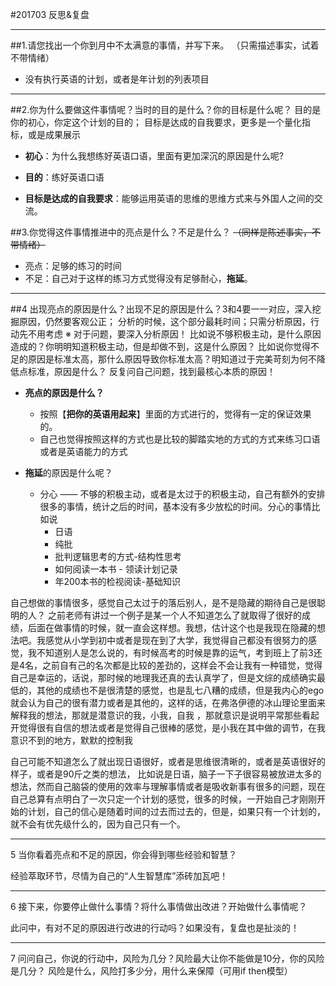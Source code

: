 #201703 反思&复盘
- - - - -
##1.请您找出一个你到月中不太满意的事情，并写下来。
 （只需描述事实，试着不带情绪）
-  没有执行英语的计划，或者是年计划的列表项目
- - - - -
##2.你为什么要做这件事情呢？当时的目的是什么？你的目标是什么呢？
目的是你的初心，你定这个计划的目的；
目标是达成的自我要求，更多是一个量化指标，或是成果展示
 - **初心**：为什么我想练好英语口语，里面有更加深沉的原因是什么呢?

  - **目的**：练好英语口语
  - **目标是达成的自我要求**：能够运用英语的思维的思维方式来与外国人之间的交流。


##3.你觉得这件事情推进中的亮点是什么？不足是什么？
~~（同样是陈述事实，不带情绪）~~
 - 亮点：足够的练习的时间
 - 不足：自己对于这样的练习方式觉得没有足够耐心，**拖延**。
- - - - -
##4 出现亮点的原因是什么？出现不足的原因是什么？3和4要一一对应，深入挖掘原因，仍然要客观公正；
    分析的时候，这个部分最耗时间；只需分析原因，行动先不用考虑
    ※ 对于问题，要深入分析原因！
        比如说不够积极主动，是什么原因造成的？你明明知道积极主动，但是却做不到，这是什么原因？
        比如说你觉得不足的原因是标准太高，那什么原因导致你标准太高？明知道过于完美苛刻为何不降低点标准，原因是什么？
        反复问自己问题，找到最核心本质的原因！
- **亮点的原因是什么？**
    - 按照【**把你的英语用起来**】里面的方式进行的，觉得有一定的保证效果的。
    - 自己也觉得按照这样的方式也是比较的脚踏实地的方式的方式来练习口语或者是英语能力的方式

- **拖延**的原因是什么呢？
    - 分心 —— 不够的积极主动，或者是太过于的积极主动，自己有额外的安排很多的事情，统计之后的时间，基本没有多少放松的时间。分心的事情比如说
        - 日语
        - 纯批
        - 批判逻辑思考的方式-结构性思考
        - 如何阅读一本书 - 领读计划记录
        - 年200本书的检视阅读-基础知识

自己想做的事情很多，感觉自己太过于的落后别人，是不是隐藏的期待自己是很聪明的人？
之前老师有讲过一个例子是某一个人不知道怎么了就取得了很好的成绩，后面在做事情的时候，就一直会这样想。我想，估计这个也是我现在隐藏的想法吧。我感觉从小学到初中或者是现在到了大学，我觉得自己都没有很努力的感觉，我不知道别人是怎么说的，有时候高考的时候是靠的运气，考到班上了前3还是4名，之前自有己的名次都是比较的差劲的，这样会不会让我有一种错觉，觉得自己是幸运的，话说，那时候的地理我还真的去认真学了，但是文综的成绩确实最低的，其他的成绩也不是很清楚的感觉，也是乱七八糟的成绩，但是我内心的ego就会认为自己的很有潜力或者是其他的，这样的话，在弗洛伊德的冰山理论里面来解释我的想法，那就是潜意识的我，小我，自我 ，那就意识是说明平常那些看起开觉得很有自信的想法或者是觉得自己很棒的感觉，是小我在其中做的调节，在我意识不到的地方，默默的控制我


自己可能不知道怎么了就出现日语很好，或者是思维很清晰的，或者是英语很好的样子，或者是90斤之类的想法，
比如说是日语，脑子一下子很容易被放进太多的想法，然而自己脑袋的使用的效率与理解事情或者是吸收新事有很多的问题，现在自己总算有点明白了一次只定一个计划的感觉，很多的时候，一开始自己才刚刚开始的计划，自己的信心是随着时间的过去而过去的，但是，如果只有一个计划的，就不会有优先级什么的，因为自己只有一个。

- - - - -
5 当你看着亮点和不足的原因，你会得到哪些经验和智慧？

经验萃取环节，尽情为自己的“人生智慧库”添砖加瓦吧！

- - - - -
6 接下来，你要停止做什么事情？将什么事情做出改进？开始做什么事情呢？

此问中，有对不足的原因进行改进的行动吗？如果没有，复盘也是扯淡的！
- - - - -
7 问问自己，你说的行动中，风险为几分？风险最大让你不能做是10分，你的风险是几分？
风险是什么，风险打多少分，用什么来保障（可用if then模型）

